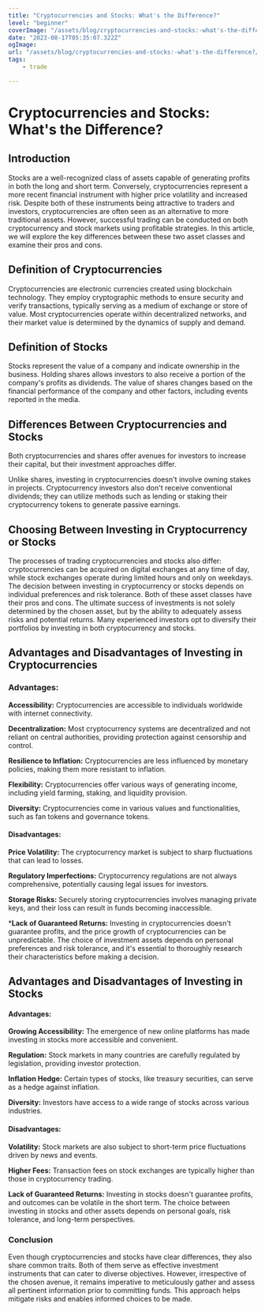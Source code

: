 ```yaml
---
title: "Cryptocurrencies and Stocks: What's the Difference?"
level: "beginner"
coverImage: "/assets/blog/cryptocurrencies-and-stocks:-what's-the-difference?/cover.jpg"
date: "2023-08-17T05:35:07.322Z"
ogImage:
url: "/assets/blog/cryptocurrencies-and-stocks:-what's-the-difference?/cover.jpg"
tags:
    - trade

---
```

# Cryptocurrencies and Stocks: What's the Difference?
## Introduction

Stocks are a well-recognized class of assets capable of generating profits in both the long and short term. Conversely, cryptocurrencies represent a more recent financial instrument with higher price volatility and increased risk. Despite both of these instruments being attractive to traders and investors, cryptocurrencies are often seen as an alternative to more traditional assets. However, successful trading can be conducted on both cryptocurrency and stock markets using profitable strategies. In this article, we will explore the key differences between these two asset classes and examine their pros and cons.

## Definition of Cryptocurrencies

Cryptocurrencies are electronic currencies created using blockchain technology. They employ cryptographic methods to ensure security and verify transactions, typically serving as a medium of exchange or store of value. Most cryptocurrencies operate within decentralized networks, and their market value is determined by the dynamics of supply and demand.
## Definition of Stocks
Stocks represent the value of a company and indicate ownership in the business. Holding shares allows investors to also receive a portion of the company's profits as dividends. The value of shares changes based on the financial performance of the company and other factors, including events reported in the media.
## Differences Between Cryptocurrencies and Stocks
Both cryptocurrencies and shares offer avenues for investors to increase their capital, but their investment approaches differ.

Unlike shares, investing in cryptocurrencies doesn't involve owning stakes in projects. Cryptocurrency investors also don't receive conventional dividends; they can utilize methods such as lending or staking their cryptocurrency tokens to generate passive earnings.
## Choosing Between Investing in Cryptocurrency or Stocks

The processes of trading cryptocurrencies and stocks also differ: cryptocurrencies can be acquired on digital exchanges at any time of day, while stock exchanges operate during limited hours and only on weekdays. The decision between investing in cryptocurrency or stocks depends on individual preferences and risk tolerance. Both of these asset classes have their pros and cons. The ultimate success of investments is not solely determined by the chosen asset, but by the ability to adequately assess risks and potential returns. Many experienced investors opt to diversify their portfolios by investing in both cryptocurrency and stocks.
## Advantages and Disadvantages of Investing in Cryptocurrencies

### Advantages:
**Accessibility:** Cryptocurrencies are accessible to individuals worldwide with internet connectivity.

**Decentralization:** Most cryptocurrency systems are decentralized and not reliant on central authorities, providing protection against censorship and control.

**Resilience to Inflation:** Cryptocurrencies are less influenced by monetary policies, making them more resistant to inflation.

**Flexibility:** Cryptocurrencies offer various ways of generating income, including yield farming, staking, and liquidity provision.

**Diversity:** Cryptocurrencies come in various values and functionalities, such as fan tokens and governance tokens.

#### Disadvantages:

**Price Volatility:** The cryptocurrency market is subject to sharp fluctuations that can lead to losses.

**Regulatory Imperfections:** Cryptocurrency regulations are not always comprehensive, potentially causing legal issues for investors.

**Storage Risks:** Securely storing cryptocurrencies involves managing private keys, and their loss can result in funds becoming inaccessible.

***Lack of Guaranteed Returns:** Investing in cryptocurrencies doesn't guarantee profits, and the price growth of cryptocurrencies can be unpredictable. The choice of investment assets depends on personal preferences and risk tolerance, and it's essential to thoroughly research their characteristics before making a decision.
## Advantages and Disadvantages of Investing in Stocks

#### Advantages:
**Growing Accessibility:** The emergence of new online platforms has made investing in stocks more accessible and convenient.

**Regulation:** Stock markets in many countries are carefully regulated by legislation, providing investor protection.

**Inflation Hedge:** Certain types of stocks, like treasury securities, can serve as a hedge against inflation.

**Diversity:** Investors have access to a wide range of stocks across various industries.

#### Disadvantages:
**Volatility:** Stock markets are also subject to short-term price fluctuations driven by news and events.

**Higher Fees:** Transaction fees on stock exchanges are typically higher than those in cryptocurrency trading.

**Lack of Guaranteed Returns:** Investing in stocks doesn't guarantee profits, and outcomes can be volatile in the short term. The choice between investing in stocks and other assets depends on personal goals, risk tolerance, and long-term perspectives.
### Conclusion
Even though cryptocurrencies and stocks have clear differences, they also share common traits. Both of them serve as effective investment instruments that can cater to diverse objectives. However, irrespective of the chosen avenue, it remains imperative to meticulously gather and assess all pertinent information prior to committing funds. This approach helps mitigate risks and enables informed choices to be made.